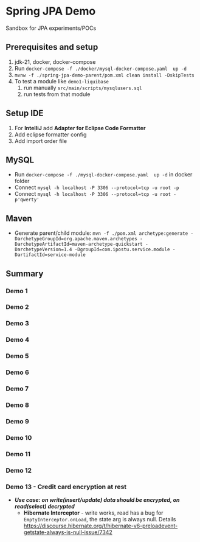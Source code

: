 # Spring JPA Demo

Sandbox for JPA experiments/POCs

## Prerequisites and setup

1. jdk-21, docker, docker-compose
2. Run `docker-compose -f ./docker/mysql-docker-compose.yaml  up -d`
3. `mvnw -f ./spring-jpa-demo-parent/pom.xml clean install -DskipTests`
4. To test a module like `demo1-liquibase`
   1. run manually `src/main/scripts/mysqlusers.sql`
   2. run tests from that module

## Setup IDE

1. For **IntelliJ** add **Adapter for Eclipse Code Formatter**
2. Add eclipse formatter config
3. Add import order file

## MySQL

- Run `docker-compose -f ./mysql-docker-compose.yaml  up -d` in docker folder
- Connect `mysql -h localhost -P 3306 --protocol=tcp -u root -p`
- Connect `mysql -h localhost -P 3306 --protocol=tcp -u root -p'qwerty'`

## Maven

- Generate parent/child module: `mvn -f ./pom.xml archetype:generate -DarchetypeGroupId=org.apache.maven.archetypes -DarchetypeArtifactId=maven-archetype-quickstart -DarchetypeVersion=1.4 -DgroupId=com.ipostu.service.module -DartifactId=service-module`

## Summary

### Demo 1

### Demo 2

### Demo 3

### Demo 4

### Demo 5

### Demo 6

### Demo 7

### Demo 8

### Demo 9

### Demo 10

### Demo 11

### Demo 12

### Demo 13 - Credit card encryption at rest

- ***Use case: on write(insert/update) data should be encrypted, on read(select) decrypted***
  - **Hibernate Interceptor** - write works, read has a bug for `EmptyInterceptor.onLoad`, the state arg is always null. Details <https://discourse.hibernate.org/t/hibernate-v6-preloadevent-getstate-always-is-null-issue/7342>
